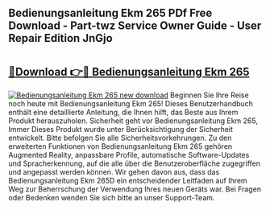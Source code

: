 ## Bedienungsanleitung Ekm 265 PDf Free Download - Part-twz Service Owner Guide - User Repair Edition JnGjo

# <h2><a href="http://df53acb.blite.top/?on=Bedienungsanleitung+Ekm+265">🔗Download 👉🔴 Bedienungsanleitung Ekm 265</a></h2>

[![Bedienungsanleitung Ekm 265 new download](https://i.imgur.com/lujVjoI.png)](http://df53acb.blite.top/?on=Bedienungsanleitung+Ekm+265)
Beginnen Sie Ihre Reise noch heute mit Bedienungsanleitung Ekm 265! Dieses Benutzerhandbuch enthält eine detaillierte Anleitung, die Ihnen hilft, das Beste aus Ihrem Produkt herauszuholen. Sicherheit geht vor Bedienungsanleitung Ekm 265, Immer Dieses Produkt wurde unter Berücksichtigung der Sicherheit entwickelt. Bitte befolgen Sie alle Sicherheitsvorkehrungen. Zu den erweiterten Funktionen von Bedienungsanleitung Ekm 265 gehören Augmented Reality, anpassbare Profile, automatische Software-Updates und Spracherkennung, auf die alle über die Benutzeroberfläche zugegriffen und angepasst werden können. Wir gehen davon aus, dass das Bedienungsanleitung Ekm 265D ein entscheidender Leitfaden auf Ihrem Weg zur Beherrschung der Verwendung Ihres neuen Geräts war. Bei Fragen oder Bedenken wenden Sie sich bitte an unser Support-Team.
